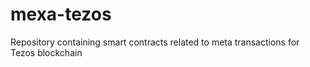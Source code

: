 # mexa-tezos
Repository containing smart contracts related to meta transactions for Tezos blockchain 
